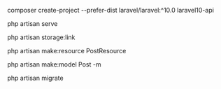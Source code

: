 composer create-project --prefer-dist laravel/laravel:^10.0 laravel10-api

php artisan serve

php artisan storage:link

php artisan make:resource PostResource

php artisan make:model Post -m

php artisan migrate



